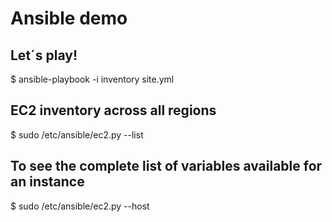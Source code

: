 # Ansible demo

## Let´s play!
$ ansible-playbook -i inventory site.yml

## EC2 inventory across all regions
$ sudo /etc/ansible/ec2.py --list

## To see the complete list of variables available for an instance
$ sudo /etc/ansible/ec2.py --host <ip-address-here>
